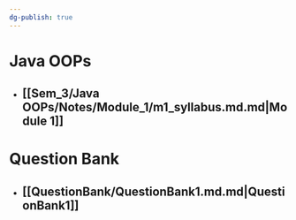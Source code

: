 ```yaml
---
dg-publish: true
---
```

# Java OOPs

- ## [[Sem_3/Java OOPs/Notes/Module_1/m1_syllabus.md.md|Module 1]]

# Question Bank

- ## [[QuestionBank/QuestionBank1.md.md|QuestionBank1]]